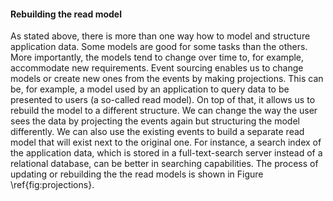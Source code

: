 #### Rebuilding the read model

As stated above, there is more than one way how to model and structure application data. Some models are good for some tasks than the others. More importantly, the models tend to change over time to, for example, accommodate new requirements.
Event sourcing enables us to change models or create new ones from the events by making projections. This can be, for example, a model used by an application to query data to be presented to users (a so-called read model). On top of that, it allows us to rebuild the model to a different structure. We can change the way the user sees the data by projecting the events again but structuring the model differently. We can also use the existing events to build a separate read model that will exist next to the original one. For instance, a search index of the application data, which is stored in a full-text-search server instead of a relational database, can be better in searching capabilities. The process of updating or rebuilding the the read models is shown in Figure \ref{fig:projections}.
